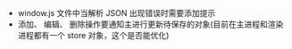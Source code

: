 -   window.js 文件中当解析 JSON 出现错误时需要添加提示
-   添加、 编辑、 删除操作要通知主进行更新待保存的对象(目前在主进程和渲染进程都有一个 store 对象，这个是否能优化)

